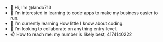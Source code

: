 - 👋 Hi, I’m @lando713
- 👀 I’m interested in learning to code apps to make my business easier to run.
- 🌱 I’m currently learning How little I know about coding.
- 💞️ I’m looking to collaborate on anything entry-level.
- 📫 How to reach me: my number is likely best, 4174140222

<!---
lando713/lando713 is a ✨ special ✨ repository because its `README.md` (this file) appears on your GitHub profile.
You can click the Preview link to take a look at your changes.
--->
